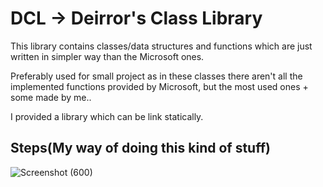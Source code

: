 # DCL -> Deirror's Class Library
This library contains classes/data structures and functions which are just written in simpler way than the Microsoft ones. 

Preferably used for small project as in these classes there aren't all the implemented functions provided by Microsoft, but the most used ones + some made by me..

I provided a library which can be link statically.

Steps(My way of doing this kind of stuff)
--

![Screenshot (600)](https://github.com/user-attachments/assets/6eaec1f7-9d9d-444c-a068-3a49c531e738)
